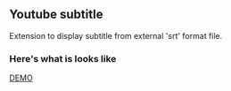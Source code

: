 ## Youtube subtitle 
Extension to display subtitle from external 'srt' format file.

### Here's what is looks like
[DEMO](hemo.png)
